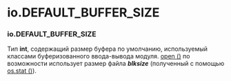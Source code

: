 # io.DEFAULT\_BUFFER\_SIZE

### io.DEFAULT\_BUFFER\_SIZE

Тип **int**, содержащий размер буфера по умолчанию, используемый классами буферизованного ввода-вывода модуля. [open \(\)](../../../vstroennye-funkcii/open.md) по возможности использует размер файла _**blksize**_ \(полученный с помощью [os.stat \(\)](../../os/faily-i-direktorii/os.stat.md)\).


